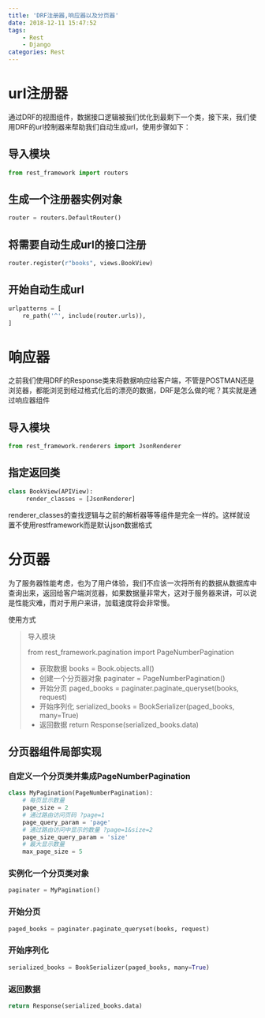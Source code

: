 ```yaml
---
title: 'DRF注册器,响应器以及分页器'
date: 2018-12-11 15:47:52
tags: 
	- Rest
	- Django
categories: Rest
---
```


# url注册器

通过DRF的视图组件，数据接口逻辑被我们优化到最剩下一个类，接下来，我们使用DRF的url控制器来帮助我们自动生成url，使用步骤如下：

<!--more-->

## 导入模块

```python 
from rest_framework import routers
```

## 生成一个注册器实例对象

```python 
router = routers.DefaultRouter()
```

## 将需要自动生成url的接口注册

```python
router.register(r"books", views.BookView)
```

## 开始自动生成url

```python
urlpatterns = [
	re_path('^', include(router.urls)),
]
```

# 响应器

之前我们使用DRF的Response类来将数据响应给客户端，不管是POSTMAN还是浏览器，都能浏览到经过格式化后的漂亮的数据，DRF是怎么做的呢？其实就是通过响应器组件

## 导入模块

```python
from rest_framework.renderers import JsonRenderer
```

## 指定返回类

```python
class BookView(APIView):
	 render_classes = [JsonRenderer]
```

renderer_classes的查找逻辑与之前的解析器等等组件是完全一样的。这样就设置不使用restframework而是默认json数据格式

# 分页器

为了服务器性能考虑，也为了用户体验，我们不应该一次将所有的数据从数据库中查询出来，返回给客户端浏览器，如果数据量非常大，这对于服务器来讲，可以说是性能灾难，而对于用户来讲，加载速度将会非常慢。

使用方式

> 导入模块
>
> from rest_framework.pagination import PageNumberPagination	
>
> - 获取数据
>     books = Book.objects.all()
> - 创建一个分页器对象
>     paginater = PageNumberPagination()
> - 开始分页
>     paged_books = paginater.paginate_queryset(books, request)
> - 开始序列化
>     serialized_books = BookSerializer(paged_books, many=True)
> - 返回数据
>     return Response(serialized_books.data)

## 分页器组件局部实现

### 自定义一个分页类并集成PageNumberPagination

```python
class MyPagination(PageNumberPagination):
    # 每页显示数量
    page_size = 2
    # 通过路由访问页码 ?page=1
    page_query_param = 'page'
    # 通过路由访问中显示的数量 ?page=1&size=2
    page_size_query_param = 'size'
    # 最大显示数量
    max_page_size = 5
```

### 实例化一个分页类对象

```python
paginater = MyPagination()
```

### 开始分页

```python
paged_books = paginater.paginate_queryset(books, request)
```

### 开始序列化

```python
serialized_books = BookSerializer(paged_books, many=True)
```

### 返回数据

```python
return Response(serialized_books.data)
```

